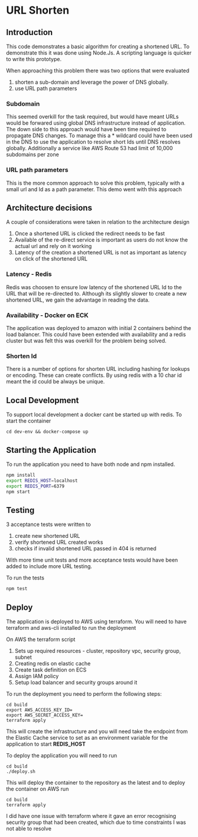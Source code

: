 # URL Shorten

## Introduction 

This code demonstrates a basic algorithm for creating a shortened URL.    To demonstrate this it 
was done using Node.Js.   A scripting language is quicker to write this 
prototype.  

When approaching this problem there was two options that were evaluated
1. shorten a sub-domain and leverage the power of DNS globally.  
2. use URL path parameters

### Subdomain 

This seemed overkill for the task required, but would have meant URLs would be forwared using
global DNS infrastructure instead of application.  The down side to this approach
would have been time required to propagate DNS changes.   To manage this a * wildcard
could have been used in the DNS to use the application to resolve short Ids 
until DNS resolves globally.   Additionally a service like AWS Route 53 had limit of 10,000 subdomains per zone

### URL path parameters

This is the more common approach to solve this problem, typically with a small url and Id as a path 
parameter.  This demo went with this approach


## Architecture decisions

A couple of considerations were taken in relation to the architecture design

1. Once a shortened URL is clicked the redirect needs to be fast
2. Available of the re-direct service is important as users do not know the actual url and rely on it working
3. Latency of the creation a shortened URL is not as important as latency on click of the shortened URL

### Latency - Redis

Redis was choosen to ensure low latency of the shortened URL Id to the URL that will be re-directed to.
Although its slightly slower to create a new shortened URL, we gain the advantage 
in reading the data. 

### Availability - Docker on ECK

The application was deployed to amazon with initial 2 containers behind the load balancer.  This
could have been extended with availability and a redis cluster but was felt this was overkill
for the problem being solved. 

### Shorten Id

There is a number of options for shorten URL including hashing for lookups or encoding. These 
can create conflicts.  By using redis with a 10 char id meant the id could be always be unique.

## Local Development

To support local development a docker cant be started up with redis.
To start the container 

``` 
cd dev-env && docker-compose up
 ```

## Starting the Application

To run the application you need to have both node and npm installed.  

```bash
npm install
export REDIS_HOST=localhost
export REDIS_PORT=6379
npm start
```

## Testing

3 acceptance tests were written to
1. create new shortened URL
2. verify shortened URL created works
3. checks if invalid shortened URL passed in 404 is returned

With more time unit tests and more acceptance tests would have been added to include more URL testing.

To run the tests

```bash
npm test
```

## Deploy

The application is deployed to AWS using terraform.  You will need to have terraform and aws-cli installed  to run
 the deployment 

On AWS the terraform script

1. Sets up required resources - cluster, repository vpc, security group, subnet
2. Creating redis on elastic cache
3. Create task definition on ECS
4. Assign IAM policy
5. Setup load balancer and security groups around it

To run the deployment you need to perform the following steps:

```
cd build
export AWS_ACCESS_KEY_ID=
export AWS_SECRET_ACCESS_KEY=
terraform apply
```

This will create the infrastructure and you will need take the endpoint from the Elastic Cache service to set as an environment variable 
for the application to start __REDIS_HOST__

To deploy the application you will need to run

```
cd build
./deploy.sh
```

This will deploy the container to the repository  as the latest and to deploy the container on AWS run

```
cd build
terraform apply
```

I did have one issue with terraform where it gave an error recognising security group that had been created, which due to time constraints I was not able to resolve 
 
